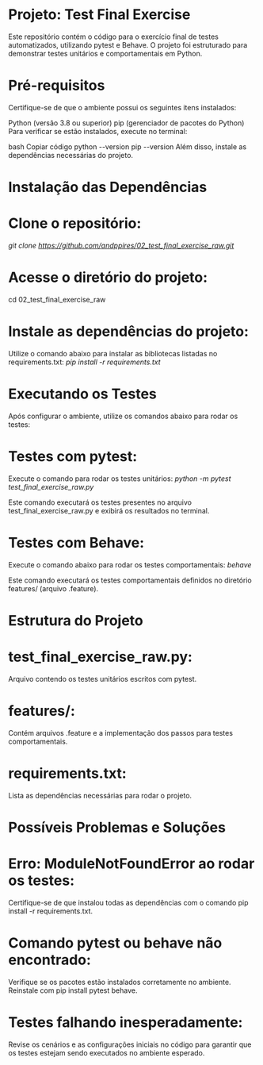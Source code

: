 # Projeto: Test Final Exercise
Este repositório contém o código para o exercício final de testes automatizados, utilizando pytest e Behave. O projeto foi estruturado para demonstrar testes unitários e comportamentais em Python.

# Pré-requisitos
Certifique-se de que o ambiente possui os seguintes itens instalados:

Python (versão 3.8 ou superior)
pip (gerenciador de pacotes do Python)
Para verificar se estão instalados, execute no terminal:

bash
Copiar código
python --version
pip --version
Além disso, instale as dependências necessárias do projeto.

# Instalação das Dependências

# Clone o repositório:

*git clone https://github.com/andppires/02_test_final_exercise_raw.git*

# Acesse o diretório do projeto:
cd 02_test_final_exercise_raw

# Instale as dependências do projeto:
Utilize o comando abaixo para instalar as bibliotecas listadas no requirements.txt:
*pip install -r requirements.txt*

# Executando os Testes
Após configurar o ambiente, utilize os comandos abaixo para rodar os testes:

# Testes com pytest:

Execute o comando para rodar os testes unitários:
*python -m pytest test_final_exercise_raw.py*

Este comando executará os testes presentes no arquivo test_final_exercise_raw.py e exibirá os resultados no terminal.

# Testes com Behave:

Execute o comando abaixo para rodar os testes comportamentais:
*behave*

Este comando executará os testes comportamentais definidos no diretório features/ (arquivo .feature).

# Estrutura do Projeto
# test_final_exercise_raw.py: 
Arquivo contendo os testes unitários escritos com pytest.
# features/: 
Contém arquivos .feature e a implementação dos passos para testes comportamentais.
# requirements.txt: 
Lista as dependências necessárias para rodar o projeto.

# Possíveis Problemas e Soluções

# Erro: ModuleNotFoundError ao rodar os testes:
Certifique-se de que instalou todas as dependências com o comando pip install -r requirements.txt.

# Comando pytest ou behave não encontrado:
Verifique se os pacotes estão instalados corretamente no ambiente. Reinstale com pip install pytest behave.

# Testes falhando inesperadamente:
Revise os cenários e as configurações iniciais no código para garantir que os testes estejam sendo executados no ambiente esperado.
